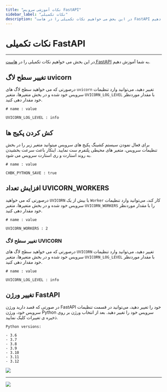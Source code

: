 ```yaml
---
title: "نکات آموزشی سرویس FastAPI"
sidebar_label: "نکات تکمیلی"
description: "در این بخش می خواهیم نکات تکمیلی را در هاست FastAPI به شما آموزش دهیم."
---
```


# نکات تکمیلی FastAPI
---

در این بخش می خواهیم نکات تکمیلی را در [هاست FastAPI](https://chabokan.net/products/cloud-hosting/fastapi/) به شما آموزش دهیم.

## تغییر سطح لاگ uvicorn

درصورتی که می خواهید سطح لاگ های `uvicorn` تغییر دهید، می‌توانید وارد تنظیمات سرویس خود شده و در بخش متغیرها، متغیر `UVICORN_LOG_LEVEL` با مقدار موردنظر خود مقدار دهی کنید.

```properties
# name : value

UVICORN_LOG_LEVEL : info
```

## کش کردن پکیج ها

برای فعال نمودن سیستم کشینگ پکیج های سرویس میتوانید متغیر زیر را در بخش تنظیمات سرویس، متغیر های محیطی پلتفرم ست نمایید. اینکار باعث سرعت بخشیدن به روند استارت و ری استارت سرویس می شود.

```properties
# name : value

CHBK_PYTHON_SAVE : true
```

## افزایش تعداد UVICORN_WORKERS

درصورتی که می خواهید `UVICORN` با بیش از یک `Worker` کار کند، می‌توانید وارد تنظیمات سرویس خود شده و در بخش متغیرها، متغیر `UVICORN_WORKERS` را با مقدار موردنظر خود مقدار دهی کنید.

```properties
# name : value

UVICORN_WORKERS : 2
```

### تغییر سطح لاگ UVICORN

درصورتی که می خواهید سطح لاگ های `UVICORN` تغییر دهید، می‌توانید وارد تنظیمات سرویس خود شده و در بخش متغیرها، متغیر `UVICORN_LOG_LEVEL` با مقدار موردنظر خود مقدار دهی کنید.

```properties
# name : value

UVICORN_LOG_LEVEL : info
```


## تغییر ورژن FastAPI

در صورتی که قصد دارید ورژن FastAPI خود را تغییر دهید، می‌توانید در قسمت تنظیمات سرویس خود، ورژن Python سرویس خود را تغییر دهید. بعد از انتخاب ورژن بر روی ذخیره ی تغییرات کلیک نمایید.

```text
Python versions:

- 3.6
- 3.7
- 3.8
- 3.9
- 3.10
- 3.11
- 3.12
```

![](https://s1.chabokan.net/docs/images/fastapi-python-version.png)

---
<a href="https://hub.chabokan.net/fa/services/create/fastapi" ><img src="https://s1.chabokan.net/docs/images/fastapi-banner.png" /></a>